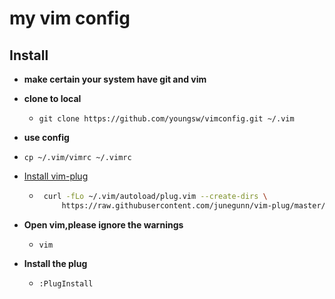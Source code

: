 # my vim config

## Install


- **make certain your system have git and vim**

- **clone to local**
  - ```git clone https://github.com/youngsw/vimconfig.git ~/.vim```

- **use config**

 - ```cp ~/.vim/vimrc ~/.vimrc```

- [Install vim-plug](https://github.com/junegunn/vim-plug)

  - ```bash
     curl -fLo ~/.vim/autoload/plug.vim --create-dirs \
         https://raw.githubusercontent.com/junegunn/vim-plug/master/plug.vim
     ```

- **Open vim,please ignore the warnings**
  - ```vim```

- **Install the plug**
  - ```:PlugInstall```
